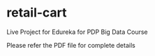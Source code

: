 # retail-cart
Live Project for Edureka for PDP Big Data Course

Please refer the PDF file for complete details
